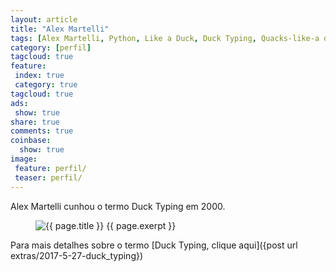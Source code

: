 ```yaml
---
layout: article
title: "Alex Martelli"
tags: [Alex Martelli, Python, Like a Duck, Duck Typing, Quacks-like-a duck, Walks-like-a duck] 
category: [perfil]
tagcloud: true
feature:
 index: true
 category: true
tagcloud: true
ads:
 show: true
share: true
comments: true
coinbase:
  show: true
image:
 feature: perfil/
 teaser: perfil/
---
```

Alex Martelli cunhou o termo Duck Typing em 2000.

<!--more-->

<figure>
<img src="perfil/" alt="{{ page.title }}"/>
<figcapture>{{ page.exerpt }}
</figcapture>
</figure>

Para mais detalhes sobre o termo [Duck Typing, clique aqui]({post url extras/2017-5-27-duck_typing})
